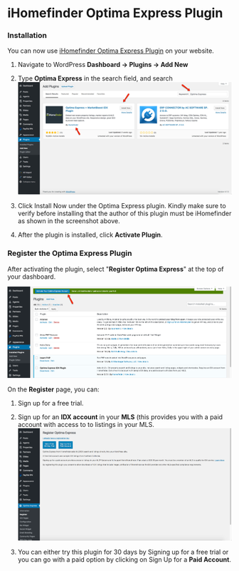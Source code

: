 # iHomefinder Optima Express Plugin 

### **Installation**

You can now use [iHomefinder Optima Express Plugin](https://wordpress.org/plugins/optima-express/) on your website.

1. Navigate to WordPress **Dashboard → Plugins → Add New**

2. Type **Optima Express** in the search field, and search
![RealHomes Documentation](images/other-features/search-for-optima-express.jpg)

3. Click Install Now under the Optima Express plugin. Kindly make sure to verify before installing that the author of this plugin must be iHomefinder as shown in the screenshot above.

4. After the plugin is installed, click **Activate Plugin**.

### **Register the Optima Express Plugin**

After activating the plugin, select "**Register Optima Express**" at the top of your dashboard.

![RealHomes Documentation](images/other-features/activate-optima-express-account.png)

On the **Register** page, you can:

1. Sign up for a free trial.

2. Sign up for an **IDX account** in your **MLS** (this provides you with a paid account with access to to listings in your MLS. 
![RealHomes Documentation](images/other-features/sign-up-options.png)

3. You can either try this plugin for 30 days by Signing up for a free trial or you can go with a paid option by clicking on Sign Up for a **Paid Account**.
